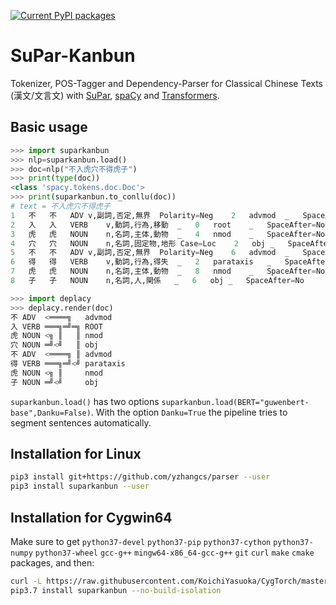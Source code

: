 [![Current PyPI packages](https://badge.fury.io/py/suparkanbun.svg)](https://pypi.org/project/suparkanbun/)

# SuPar-Kanbun

Tokenizer, POS-Tagger and Dependency-Parser for Classical Chinese Texts (漢文/文言文) with [SuPar](https://github.com/yzhangcs/parser), [spaCy](https://spacy.io) and [Transformers](https://huggingface.co/transformers/).

## Basic usage

```py
>>> import suparkanbun
>>> nlp=suparkanbun.load()
>>> doc=nlp("不入虎穴不得虎子")
>>> print(type(doc))
<class 'spacy.tokens.doc.Doc'>
>>> print(suparkanbun.to_conllu(doc))
# text = 不入虎穴不得虎子
1	不	不	ADV	v,副詞,否定,無界	Polarity=Neg	2	advmod	_	SpaceAfter=No
2	入	入	VERB	v,動詞,行為,移動	_	0	root	_	SpaceAfter=No
3	虎	虎	NOUN	n,名詞,主体,動物	_	4	nmod	_	SpaceAfter=No
4	穴	穴	NOUN	n,名詞,固定物,地形	Case=Loc	2	obj	_	SpaceAfter=No
5	不	不	ADV	v,副詞,否定,無界	Polarity=Neg	6	advmod	_	SpaceAfter=No
6	得	得	VERB	v,動詞,行為,得失	_	2	parataxis	_	SpaceAfter=No
7	虎	虎	NOUN	n,名詞,主体,動物	_	8	nmod	_	SpaceAfter=No
8	子	子	NOUN	n,名詞,人,関係	_	6	obj	_	SpaceAfter=No

>>> import deplacy
>>> deplacy.render(doc)
不 ADV  <════╗   advmod
入 VERB ═══╗═╝═╗ ROOT
虎 NOUN <╗ ║   ║ nmod
穴 NOUN ═╝<╝   ║ obj
不 ADV  <════╗ ║ advmod
得 VERB ═══╗═╝<╝ parataxis
虎 NOUN <╗ ║     nmod
子 NOUN ═╝<╝     obj
```

`suparkanbun.load()` has two options `suparkanbun.load(BERT="guwenbert-base",Danku=False)`. With the option `Danku=True` the pipeline tries to segment sentences automatically.

## Installation for Linux

```sh
pip3 install git+https://github.com/yzhangcs/parser --user
pip3 install suparkanbun --user
```

## Installation for Cygwin64

Make sure to get `python37-devel` `python37-pip` `python37-cython` `python37-numpy` `python37-wheel` `gcc-g++` `mingw64-x86_64-gcc-g++` `git` `curl` `make` `cmake` packages, and then:
```sh
curl -L https://raw.githubusercontent.com/KoichiYasuoka/CygTorch/master/installer/supar.sh | sh
pip3.7 install suparkanbun --no-build-isolation
```

